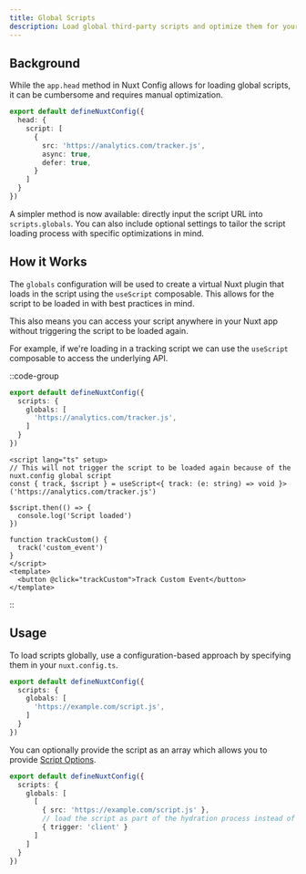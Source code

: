 ```yaml
---
title: Global Scripts
description: Load global third-party scripts and optimize them for your Nuxt app.
---
```


## Background

While the `app.head` method in Nuxt Config allows for loading global scripts, it can be cumbersome and requires manual optimization.

```ts
export default defineNuxtConfig({
  head: {
    script: [
      {
        src: 'https://analytics.com/tracker.js',
        async: true,
        defer: true,
      }
    ]
  }
})
```

A simpler method is now available: directly input the script URL into `scripts.globals`. You can also include optional settings to tailor the script loading process with specific optimizations in mind.

## How it Works

The `globals` configuration will be used to create a virtual Nuxt plugin that loads in the script using the `useScript` composable. This allows for the script to be loaded in with best practices in mind.

This also means you can access your script anywhere in your Nuxt app without triggering the script to be loaded again.

For example, if we're loading in a tracking script we can use the `useScript` composable to access the underlying API.

::code-group

```ts [nuxt.config.ts]
export default defineNuxtConfig({
  scripts: {
    globals: [
      'https://analytics.com/tracker.js',
    ]
  }
})
```

```vue [components/Tracking.vue]
<script lang="ts" setup>
// This will not trigger the script to be loaded again because of the nuxt.config global script
const { track, $script } = useScript<{ track: (e: string) => void }>('https://analytics.com/tracker.js')

$script.then(() => {
  console.log('Script loaded')
})

function trackCustom() {
  track('custom_event')
}
</script>
<template>
  <button @click="trackCustom">Track Custom Event</button>
</template>
```

::

## Usage

To load scripts globally, use a configuration-based approach by specifying them in your `nuxt.config.ts`.

```ts
export default defineNuxtConfig({
  scripts: {
    globals: [
      'https://example.com/script.js',
    ]
  }
})
```

You can optionally provide the script as an array which allows you to provide [Script Options](/api/use-script#NuxtUseScriptOptions).

```ts
export default defineNuxtConfig({
  scripts: {
    globals: [
      [
        { src: 'https://example.com/script.js' },
        // load the script as part of the hydration process instead of on idle
        { trigger: 'client' } 
      ]
    ]
  }
})
```
